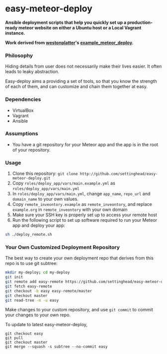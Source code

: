 easy-meteor-deploy
=====================

__Ansible deployment scripts that help you quickly set up a production-ready meteor website on either a Ubuntu host or a Local Vagrant instance.__

__Work derived from [westonplatter](https://github.com/westonplatter/example_meteor_deploy)'s [example_meteor_deploy](https://github.com/westonplatter/example_meteor_deploy).__

### Philosophy

Hiding details from user does not necessarily make their lives easier. It often leads to leaky abstraction.

Easy-deploy aims a providing a set of tools, so that you know the strength of each of them, and can customize and chain them together at easy.

### Dependencies
* VirtualBox
* Vagrant
* Ansible

### Assumptions
- You have a git repository for your Meteor app and the app is in the root of your repository.

### Usage

1. Clone this repository: ```git clone http://github.com/settinghead/easy-meteor-deploy.git```
3. Copy ```roles/deploy_app/vars/main.example.yml``` as ```roles/deploy_app/vars/main.yml```
4. In ```roles/deploy_app/vars/main.yml```, change ```app_name```, ```repo_url``` and ```domain_name``` to your own values.
5. Copy ```remote_inveontory.example``` as ```remote_inveontory```, and replace ```example.org``` in ```remote_inveontory``` with your own domain
6. Make sure your SSH key is properly set up to access your remote host
7. Run the following script to set up software required to run your Meteor app and deploy your app:
``` bash
sh ./deploy_remote.sh
```

### Your Own Customized Deployment Repository

The best way to create your own deployment repo that derives from this repo is to use git subtree:

```bash
mkdir my-deploy; cd my-deploy
git init
git remote add easy-remote https://github.com/settinghead/easy-meteor-deploy.git
git fetch easy-remote
git checkout -b easy easy-remote/master
git checkout master
git read-tree -m -u easy
```

Make changes to your custom repository, and use ```git commit``` to commit your changes to your own repo.

To update to latest easy-meteor-deploy,

```
git checkout easy
git pull
git checkout master
git merge --squash -s subtree --no-commit easy
```
